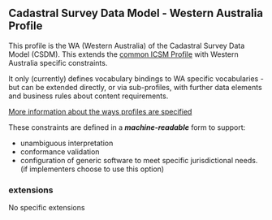 ## Cadastral Survey Data Model - Western Australia Profile

This profile is the WA (Western Australia) of the Cadastral Survey Data Model (CSDM). This extends the [common ICSM Profile](https://icsm-au.github.io/3d-csdm-profile-icsm/) with Western Australia specific constraints.

It only (currently) defines vocabulary bindings to WA specific vocabularies - but can be extended directly, or via sub-profiles, with further data elements and business rules about content requirements.

[More information about the ways profiles are specified](https://ogcincubator.github.io/bblocks-docs/overview/profiles)



These constraints are defined in a **_machine-readable_** form to support:

- unambiguous interpretation
- conformance validation
- configuration of generic software to meet specific jurisdictional needs. (if implementers choose to use this option)


### extensions

No specific extensions 
